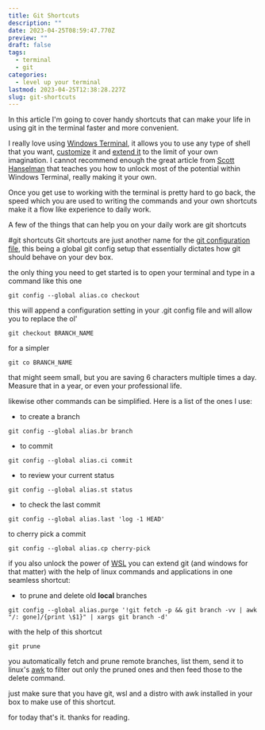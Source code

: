 ```yaml
---
title: Git Shortcuts
description: ""
date: 2023-04-25T08:59:47.770Z
preview: ""
draft: false
tags:
  - terminal
  - git
categories:
  - level up your terminal
lastmod: 2023-04-25T12:38:28.227Z
slug: git-shortcuts
---
```

In this article I'm going to cover handy shortcuts that can make your life in using git in the terminal faster and more convenient.

I really love using [Windows Terminal](https://github.com/microsoft/terminal), it allows you to use any type of shell that you want, [customize](https://ohmyposh.dev/) it and [extend it](https://github.com/PowerShell/PSReadLine) to the limit of your own imagination. I cannot recommend enough the great article from [Scott Hanselman](https://www.hanselman.com/blog/my-ultimate-powershell-prompt-with-oh-my-posh-and-the-windows-terminal) that teaches you how to unlock most of the potential within Windows Terminal, really making it your own.

Once you get use to working with the terminal is pretty hard to go back, the speed which you are used to writing the commands and your own shortcuts make it a flow like experience to daily work.

A few of the things that can help you on your daily work are git shortcuts

#git shortcuts
Git shortcuts are just another name for the [git configuration file](https://git-scm.com/docs/git-config), this being a global git config setup that essentially dictates how git should behave on your dev box.

the only thing you need to get started is to open your terminal and type in a command like this one 
```shell
git config --global alias.co checkout
```

this will append a configuration setting in your .git config file and will allow you to replace the ol' 

```shell
git checkout BRANCH_NAME
```

for a simpler 

```shell
git co BRANCH_NAME
```

that might seem small, but you are saving 6 characters multiple times a day. Measure that in a year, or even your professional life.

likewise other commands can be simplified. Here is a list of the ones I use:

- to create a branch
```shell
git config --global alias.br branch
```
- to commit
```shell
git config --global alias.ci commit
```
- to review your current status 
```shell
git config --global alias.st status
```
- to check the last commit
```shell
git config --global alias.last 'log -1 HEAD'
```
to cherry pick a commit
```shell
git config --global alias.cp cherry-pick
```
  
if you also unlock the power of [WSL](https://learn.microsoft.com/en-us/windows/wsl/) you can extend git (and windows for that matter) with the help of linux commands and applications in one seamless shortcut:
- to prune and delete old **local** branches
```shell
git config --global alias.purge '!git fetch -p && git branch -vv | awk "/: gone]/{print \$1}" | xargs git branch -d'
```
with the help of this shortcut
```shell
git prune
```

you automatically fetch and prune remote branches, list them, send it to linux's [awk](https://www.gnu.org/software/gawk/manual/gawk.html) to filter out only the pruned ones and then feed those to the delete command.

just make sure that you have git, wsl and a distro with awk installed in your box to make use of this shortcut.

for today that's it. thanks for reading.